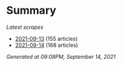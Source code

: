 # Summary
*Latest scrapes*
* [2021-09-13](https://github.com/nuuuwan/news_lk/blob/data/news_lk.2021-09-13.json) (155 articles)
* [2021-09-14](https://github.com/nuuuwan/news_lk/blob/data/news_lk.2021-09-14.json) (168 articles)

*Generated at 09:08PM, September 14, 2021*